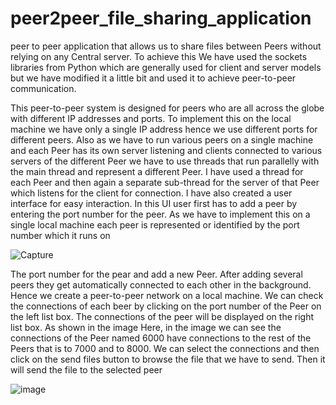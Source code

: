 # peer2peer_file_sharing_application
peer to peer application that allows us to share files between Peers without relying on any Central server. To achieve this We have used the sockets libraries from Python which are generally used for client and server models but we have modified it a little bit and used it to achieve peer-to-peer communication.


This peer-to-peer system is designed for peers who are all across the globe with different IP
addresses and ports. To implement this on the local machine we have only a single IP address
hence we use different ports for different peers. Also as we have to run various peers on a
single machine and each Peer has its own server listening and clients connected to various
servers of the different Peer we have to use threads that run parallelly with the main thread and
represent a different Peer.
I have used a thread for each Peer and then again a separate sub-thread for the server of that
Peer which listens for the client for connection. I have also created a user interface for easy
interaction. In this UI user first has to add a peer by entering the port number for the peer. As we
have to implement this on a single local machine each peer is represented or identified by the
port number which it runs on



![Capture](https://github.com/zsameeran/peer2peer_file_sharing_application/assets/53044906/c3a97b13-977d-4e36-a04d-d738e94fb297)


The port number for the pear and add a new Peer. After adding several peers they get
automatically connected to each other in the background. Hence we create a peer-to-peer
network on a local machine.
We can check the connections of each beer by clicking on the port number of the Peer on the
left list box. The connections of the peer will be displayed on the right list box. As shown in the
image
Here, in the image we can see the connections of the Peer named 6000 have connections to
the rest of the Peers that is to 7000 and to 8000.
We can select the connections and then click on the send files button to browse the file that we
have to send. Then it will send the file to the selected peer



![image](https://github.com/zsameeran/peer2peer_file_sharing_application/assets/53044906/8a172121-2eeb-495e-b949-02ebc9d5b771)
